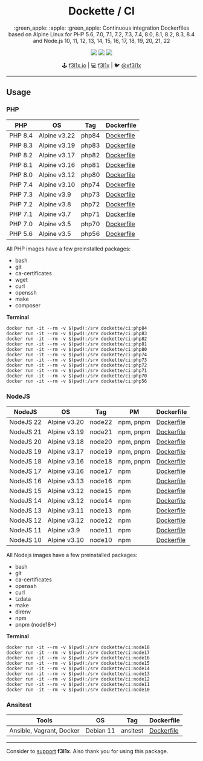 <h1 align=center>Dockette / CI</h1>

<p align=center>
    :green_apple: :apple: :green_apple: Continuous integration Dockerfiles based on Alpine Linux 
    for PHP 5.6, 7.0, 7.1, 7.2, 7.3, 7.4, 8.0, 8.1, 8.2, 8.3, 8.4
    and Node.js 10, 11, 12, 13, 14, 15, 16, 17, 18, 19, 20, 21, 22
</p>

<p align=center>
  <a href="https://hub.docker.com/r/dockette/ci/"><img src="https://badgen.net/docker/pulls/dockette/ci"></a>
  <a href="https://bit.ly/ctteg"><img src="https://badgen.net/badge/support/gitter/cyan"></a>
  <a href="https://github.com/sponsors/f3l1x"><img src="https://badgen.net/badge/sponsor/donations/F96854"></a>
</p>

<p align=center>
🕹 <a href="https://f3l1x.io">f3l1x.io</a> | 💻 <a href="https://github.com/f3l1x">f3l1x</a> | 🐦 <a href="https://twitter.com/xf3l1x">@xf3l1x</a>
</p>

-----

## Usage

### PHP

| PHP      | OS           | Tag    | Dockerfile                                                                 |
|----------|--------------|--------|----------------------------------------------------------------------------|
| PHP 8.4  | Alpine v3.22 | php84  | [Dockerfile](https://github.com/dockette/ci/blob/master/php84/Dockerfile)  |
| PHP 8.3  | Alpine v3.19 | php83  | [Dockerfile](https://github.com/dockette/ci/blob/master/php83/Dockerfile)  |
| PHP 8.2  | Alpine v3.17 | php82  | [Dockerfile](https://github.com/dockette/ci/blob/master/php82/Dockerfile)  |
| PHP 8.1  | Alpine v3.16 | php81  | [Dockerfile](https://github.com/dockette/ci/blob/master/php81/Dockerfile)  |
| PHP 8.0  | Alpine v3.12 | php80  | [Dockerfile](https://github.com/dockette/ci/blob/master/php80/Dockerfile)  |
| PHP 7.4  | Alpine v3.10 | php74  | [Dockerfile](https://github.com/dockette/ci/blob/master/php74/Dockerfile)  |
| PHP 7.3  | Alpine v3.9  | php73  | [Dockerfile](https://github.com/dockette/ci/blob/master/php73/Dockerfile)  |
| PHP 7.2  | Alpine v3.8  | php72  | [Dockerfile](https://github.com/dockette/ci/blob/master/php72/Dockerfile)  |
| PHP 7.1  | Alpine v3.7  | php71  | [Dockerfile](https://github.com/dockette/ci/blob/master/php71/Dockerfile)  |
| PHP 7.0  | Alpine v3.5  | php70  | [Dockerfile](https://github.com/dockette/ci/blob/master/php70/Dockerfile)  |
| PHP 5.6  | Alpine v3.5  | php56  | [Dockerfile](https://github.com/dockette/ci/blob/master/php56/Dockerfile)  |

All PHP images have a few preinstalled packages:

- bash
- git 
- ca-certificates 
- wget 
- curl 
- openssh 
- make
- composer

**Terminal**

```
docker run -it --rm -v $(pwd):/srv dockette/ci:php84
docker run -it --rm -v $(pwd):/srv dockette/ci:php83
docker run -it --rm -v $(pwd):/srv dockette/ci:php82
docker run -it --rm -v $(pwd):/srv dockette/ci:php81
docker run -it --rm -v $(pwd):/srv dockette/ci:php80
docker run -it --rm -v $(pwd):/srv dockette/ci:php74
docker run -it --rm -v $(pwd):/srv dockette/ci:php73
docker run -it --rm -v $(pwd):/srv dockette/ci:php72
docker run -it --rm -v $(pwd):/srv dockette/ci:php71
docker run -it --rm -v $(pwd):/srv dockette/ci:php70
docker run -it --rm -v $(pwd):/srv dockette/ci:php56
```

### NodeJS

| NodeJS          | OS           | Tag    | PM    | Dockerfile                                                                 |
|-----------------|--------------|--------|--------|----------------------------------------------------------------------------|
| NodeJS 22       | Alpine v3.20 | node22 | npm, pnpm   | [Dockerfile](https://github.com/dockette/ci/blob/master/node19/Dockerfile)  |
| NodeJS 21       | Alpine v3.19 | node21 | npm, pnpm   | [Dockerfile](https://github.com/dockette/ci/blob/master/node19/Dockerfile)  |
| NodeJS 20       | Alpine v3.18 | node20 | npm, pnpm   | [Dockerfile](https://github.com/dockette/ci/blob/master/node19/Dockerfile)  |
| NodeJS 19       | Alpine v3.17 | node19 | npm, pnpm   | [Dockerfile](https://github.com/dockette/ci/blob/master/node19/Dockerfile)  |
| NodeJS 18       | Alpine v3.16 | node18 | npm, pnpm   | [Dockerfile](https://github.com/dockette/ci/blob/master/node18/Dockerfile)  |
| NodeJS 17       | Alpine v3.16 | node17 | npm   | [Dockerfile](https://github.com/dockette/ci/blob/master/node17/Dockerfile)  |
| NodeJS 16       | Alpine v3.13 | node16 | npm   | [Dockerfile](https://github.com/dockette/ci/blob/master/node16/Dockerfile)  |
| NodeJS 15       | Alpine v3.12 | node15 | npm   | [Dockerfile](https://github.com/dockette/ci/blob/master/node15/Dockerfile)  |
| NodeJS 14       | Alpine v3.12 | node14 | npm   | [Dockerfile](https://github.com/dockette/ci/blob/master/node14/Dockerfile)  |
| NodeJS 13       | Alpine v3.11 | node13 | npm   | [Dockerfile](https://github.com/dockette/ci/blob/master/node13/Dockerfile)  |
| NodeJS 12       | Alpine v3.12 | node12 | npm   | [Dockerfile](https://github.com/dockette/ci/blob/master/node12/Dockerfile)  |
| NodeJS 11       | Alpine v3.9  | node11 | npm   | [Dockerfile](https://github.com/dockette/ci/blob/master/node11/Dockerfile)  |
| NodeJS 10       | Alpine v3.10 | node10 | npm   | [Dockerfile](https://github.com/dockette/ci/blob/master/node10/Dockerfile)  |

All Nodejs images have a few preinstalled packages:

- bash 
- git 
- ca-certificates 
- openssh
- curl
- tzdata 
- make
- direnv
- npm
- pnpm (node18+)

**Terminal**

```
docker run -it --rm -v $(pwd):/srv dockette/ci:node18
docker run -it --rm -v $(pwd):/srv dockette/ci:node17
docker run -it --rm -v $(pwd):/srv dockette/ci:node16
docker run -it --rm -v $(pwd):/srv dockette/ci:node15
docker run -it --rm -v $(pwd):/srv dockette/ci:node14
docker run -it --rm -v $(pwd):/srv dockette/ci:node13
docker run -it --rm -v $(pwd):/srv dockette/ci:node12
docker run -it --rm -v $(pwd):/srv dockette/ci:node11
docker run -it --rm -v $(pwd):/srv dockette/ci:node10
```

### Ansitest

| Tools                          | OS           | Tag           | Dockerfile                                                                 |
|--------------------------------|--------------|---------------|----------------------------------------------------------------------------|
| Ansible, Vagrant, Docker       | Debian 11    | ansitest      | [Dockerfile](https://github.com/dockette/ci/blob/master/ansitest/Dockerfile)  |


-----

Consider to [support](https://github.com/sponsors/f3l1x) **f3l1x**. Also thank you for using this package.
